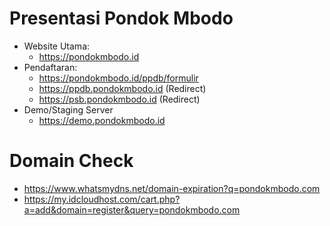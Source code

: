 # Presentasi Pondok Mbodo 

- Website Utama: 
	- https://pondokmbodo.id
- Pendaftaran: 
	- https://pondokmbodo.id/ppdb/formulir
	- https://ppdb.pondokmbodo.id (Redirect)
	- https://psb.pondokmbodo.id (Redirect)
- Demo/Staging Server
	- https://demo.pondokmbodo.id


# Domain Check

- https://www.whatsmydns.net/domain-expiration?q=pondokmbodo.com
- https://my.idcloudhost.com/cart.php?a=add&domain=register&query=pondokmbodo.com


